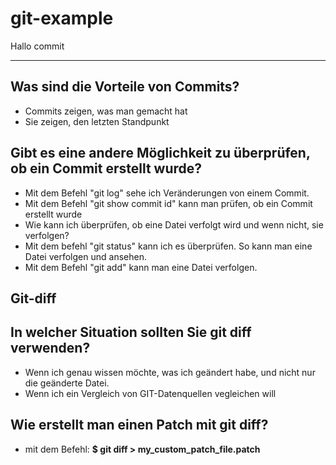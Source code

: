 # git-example

Hallo commit

---

## Was sind die Vorteile von Commits?

- Commits zeigen, was man gemacht hat
- Sie zeigen, den letzten Standpunkt

## Gibt es eine andere Möglichkeit zu überprüfen, ob ein Commit erstellt wurde?

- Mit dem Befehl "git log" sehe ich Veränderungen von einem Commit.
- Mit dem Befehl "git show commit id" kann man prüfen, ob ein Commit erstellt wurde
- Wie kann ich überprüfen, ob eine Datei verfolgt wird und wenn nicht, sie verfolgen?
- Mit dem befehl "git status" kann ich es überprüfen. So kann man eine Datei verfolgen und ansehen.
- Mit dem Befehl "git add" kann man eine Datei verfolgen.

## Git-diff

## In welcher Situation sollten Sie git diff verwenden?

- Wenn ich genau wissen möchte, was ich geändert habe, und nicht nur die geänderte Datei.
- Wenn ich ein Vergleich von GIT-Datenquellen vegleichen will

## Wie erstellt man einen Patch mit git diff?

- mit dem Befehl:  **$ git diff > my_custom_patch_file.patch**

